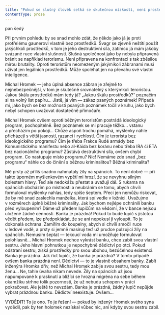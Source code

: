 ```yaml
---
title: "Pokud se slušný člověk setká se skutečnou nízkostí, není prostě schopen odhalit její podstatu se vším všudy\\. Pokud i\_sebelépe trénovaný intelekt není běžně konfrontován s\_kriminálním prostředím, nevytvoří si dostatek empirických zkušeností k\_tomu, aby přirozeně a\_jasně nahlédl do všech nejtemnějších zákoutí, která v\_sobě mysl kriminálního sociopata skrývá\\. Zřejmě není možné očekávat schopnosti vynikajícího kriminalisty u\_člověka, který dosud nepřicházel do kontaktu s\_kriminálníkem\\. Zřejmě nebudu výjimkou\\. Jistě, vzhledem k\_mému trénovanému analytickému myšlení bych asi postupoval rychle a\_kriminalistické schopnosti bych si osvojoval takříkajíc v\_běhu, v\_řádu okamžiků\\. Ale úplně bez zkušeností se neobejdu ani já\\. V\_plném světle jsem si to uvědomil, když jsem prolistoval svůj sešit, ironicky nazvaný Hromopedie\\. Musím se sám nad sebou pousmát, když si teď pročítám jen pár týdnů staré poznámky: „Nikdy nezháší světlo ani ve vstupní hale, ani na schodišti, přestože jsem ho o\_to opakovaně žádal\\. Chodí po domě v\_trenýrkách, je tlustý, terorizuje celý dům extrémně hlasitými zvuky, dupe na schodech\\. Drogy? Bzdí nahlas na veřejnosti bez omluvy\\.“ Opravdu jsem uvažoval o\_tom, že jednoho dne na poslední stránku Hromopedie vlastnoručně napíšu větu: „Daroval mé ženě ledvinu“ a\_doplním za ni vykřičník? Skutečně jsem byl tak naivní a\_důvěřivý? Zřejmě ano\\. Ale dnes se dokážu nad svou vlastní naivitou usmát\\. Neztrácet schopnost nadhledu, někdy se usmát i\_sám sobě, zahrnout do svého osobního auditu prvek sebeironie\_— právě tohle uchovává i\_u\_špičkových znalostních pracovníků kus prosté duchovní svěžesti\\. Svěžest je cosi, čeho budu nyní potřebovat nadbytek; pokud totiž mám sám realizovat preemtivní opatření proti hrozbě ze strany Michala Hromka, nevystačím si s\_pouhými rutinními postupy\\. Musím uvažovat svěže a\_neotřele\\."
contentType: prose
---
```


<section>

pan šedý

Při prvním pohledu by se snad mohlo zdát, že někdo jako já je proti protřelému gaunerovi vlastně bez prostředků. Švagr se zjevně neštítí použít jakýchkoli prostředků, v tom je jeho destruktivní síla, zatímco já mám jakoby svázané ruce vlastní slušností. Slušná společnost jako by nebyla připravená bránit se například terorismu. Není připravena na konfrontaci s tak zběsilou mírou brutality. Oproti teroristům neomezeným jakýmikoli zábranami musí užívat jen legálních prostředků. Může spoléhat jen na převahu své vlastní inteligence.

Michal Hromek — jeho úplná absence zábran je zřejmě to nejnebezpečnější, v tom je skutečně srovnatelný s kterýmkoli teroristou. Jakou škálu prostředků mám tedy já? „Jakou škálu prostředků?“ poznačím si na volný list papíru… Jistě, já vím — zákaz psaných poznámek! Připadá mi, jako bych se bez možnosti psaných poznámek točil v kruhu, jako bych nebyl schopen uvažovat dostatečně přímočaře.

Michal Hromek ovšem oproti běžným teroristům postrádá ideologický program, pochopitelně. Bez poznámek se mi pracuje těžko… vstanu a přecházím po pokoji… Chůze aspoň trochu pomáhá, myšlenky náhle přicházejí s větší jasností, razancí i rychlostí. Čím je terorista bez ideologického programu? Čím je třeba Frakce Rudé armády bez Komunistického manifestu nebo al-Káida bez koránu nebo třeba IRA či ETA bez nacionálního programu? Zůstává destruktivní síla, ovšem chybí program. Co nastupuje místo programu? Nic! Nemáme zde snad „bez programu“ náhle co do činění s běžnou kriminalitou? Běžná kriminalita?

Mé prsty až příliš snadno nahmataly žíly na spáncích. To není dobré — při takto úporném myšlenkovém vypětí mi hrozí, že se nevyhnu silným bolestem hlavy. Teď ale nedokážu přestat a uvažuji dál. S rukama na spáncích obcházím po místnosti a neubráním se tomu, abych chvíli formuloval myšlenky nahlas, tedy spíše šeptem. Přeci jen nemůžu riskovat, že by mě snad zaslechla manželka, která spí vedle v ložnici. Uvažujme v rozměrech úplně běžné kriminality. Jak bychom nejlépe ochránili banku před vyloupením? Dáme už předem lupičům na vědomí, že v bance nejsou uložené žádné cennosti. Banka je prázdná! Pokud to bude lupič s jistotou vědět předem, lze předpokládat, že se ani nepokusí ji vyloupit. To je dokonalá ochrana. Zamířím do koupelny, abych si chvíli smočil ruce v ledové vodě, a prsty si jemně masíruji teď už prudce pulzující žíly na spáncích. Nemusím šeptat — tekoucí voda mi umožňuje formulovat polohlasně… Michal Hromek nechce vykrást banku, chce zabít svou vlastní sestru. Jeho hlavní pohnutkou je nepochybně dědictví po otci. Pokud odstraní sestru, získá prostředky pro svou ubohou, bezúčelnou existenci. Banka je prázdná. Jak říct lupiči, že banka je prázdná? V tomto případě ovšem banka prázdná není. Dědictví — to je vlastně obsahem banky. Zabít inženýra Hromka dřív, než Michal Hromek zabije svou sestru, tedy mou ženu… Ne, tahle úvaha nikam nevede. Žíly na spáncích už jsou napumpované k prasknutí a blížící se hrozná migréna na sebe během okamžiku strhne tolik pozornosti, že už nebudu schopen v práci pokračovat. Ale ještě to nevzdám. Banka je prázdná, žádný lupič nepůjde vybrat prázdnou banku. Dědictví neexistuje. Ovšem…

VYDĚDIT! To je ono. To je řešení — pokud by inženýr Hromek svého syna vydědil, pak by ten holomek nezískal vůbec nic, ani kdyby svou sestru zabil.

</section>
